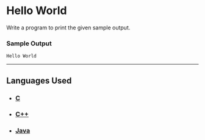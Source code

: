 # Hello World

Write a program to print the given sample output.

### Sample Output

```
Hello World
```

<hr>

## Languages Used

- ### [C](question_01.c)
- ### [C++](question_01.cpp)
- ### [Java](Question_01.java)
